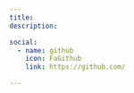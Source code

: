 ```yaml
---
title:
description:

social:
  - name: github
    icon: FaGithub
    link: https://github.com/

---
```

